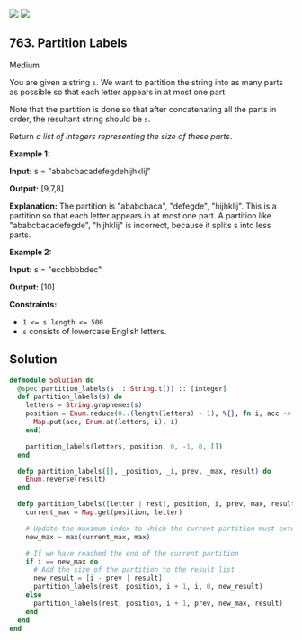 [![](https://img.shields.io/github/stars/javadev/LeetCode-in-All?label=Stars&style=flat-square)](https://github.com/javadev/LeetCode-in-All)
[![](https://img.shields.io/github/forks/javadev/LeetCode-in-All?label=Fork%20me%20on%20GitHub%20&style=flat-square)](https://github.com/javadev/LeetCode-in-All/fork)

## 763\. Partition Labels

Medium

You are given a string `s`. We want to partition the string into as many parts as possible so that each letter appears in at most one part.

Note that the partition is done so that after concatenating all the parts in order, the resultant string should be `s`.

Return _a list of integers representing the size of these parts_.

**Example 1:**

**Input:** s = "ababcbacadefegdehijhklij"

**Output:** [9,7,8]

**Explanation:** The partition is "ababcbaca", "defegde", "hijhklij". This is a partition so that each letter appears in at most one part. A partition like "ababcbacadefegde", "hijhklij" is incorrect, because it splits s into less parts.

**Example 2:**

**Input:** s = "eccbbbbdec"

**Output:** [10]

**Constraints:**

*   `1 <= s.length <= 500`
*   `s` consists of lowercase English letters.

## Solution

```elixir
defmodule Solution do
  @spec partition_labels(s :: String.t()) :: [integer]
  def partition_labels(s) do
    letters = String.graphemes(s)
    position = Enum.reduce(0..(length(letters) - 1), %{}, fn i, acc ->
      Map.put(acc, Enum.at(letters, i), i)
    end)

    partition_labels(letters, position, 0, -1, 0, [])
  end

  defp partition_labels([], _position, _i, prev, _max, result) do
    Enum.reverse(result)
  end

  defp partition_labels([letter | rest], position, i, prev, max, result) do
    current_max = Map.get(position, letter)

    # Update the maximum index to which the current partition must extend
    new_max = max(current_max, max)

    # If we have reached the end of the current partition
    if i == new_max do
      # Add the size of the partition to the result list
      new_result = [i - prev | result]
      partition_labels(rest, position, i + 1, i, 0, new_result)
    else
      partition_labels(rest, position, i + 1, prev, new_max, result)
    end
  end
end
```